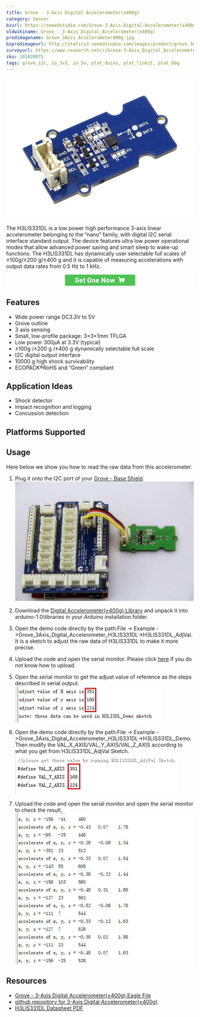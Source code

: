 ```yaml
---
title: Grove - 3-Axis Digital Accelerometer(±400g)
category: Sensor
bzurl: https://seeedstudio.com/Grove-3-Axis-Digital-Accelerometer(±400g)-p-1897.html
oldwikiname: Grove_-_3-Axis_Digital_Accelerometer(±400g)
prodimagename: Grove_3Axis_Accelerometer400g.jpg
bzprodimageurl: http://statics3.seeedstudio.com/images/product/grove 3Axis Accelerometer400g.jpg
surveyurl: https://www.research.net/r/Grove-3-Axis_Digital_Accelerometer-400g
sku: 101020071
tags: grove_i2c, io_3v3, io_5v, plat_duino, plat_linkit, plat_bbg
---
```


![](https://raw.githubusercontent.com/SeeedDocument/Grove-3-Axis_Digital_Accelerometer-400g/master/img/Grove_3Axis_Accelerometer400g.jpg)

The H3LIS331DL is a low power high performance 3-axis linear accelerometer belonging to the “nano” family, with digital I2C serial interface standard output. The device features ultra low power operational modes that allow advanced power saving and smart sleep to wake-up functions. The H3LIS331DL has dynamically user selectable full scales of ±100g/±200 g/±400 g and it is capable of measuring accelerations with output data rates from 0.5 Hz to 1 kHz.

[![](https://raw.githubusercontent.com/SeeedDocument/common/master/Get_One_Now_Banner.png)](https://www.seeedstudio.com/Grove-3-Axis-Digital-Accelerometer(%C2%B1400g)-p-1897.html)

Features
--------

-   Wide power range DC3.3V to 5V
-   Grove outline
-   3 axis sensing
-   Small, low-profile package: 3×3×1mm TFLGA
-   Low power 300µA at 3.3V (typical)
-   ±100g /±200 g /±400 g dynamically selectable full scale
-   I2C digital output interface
-   10000 g high shock survivability
-   ECOPACK®RoHS and “Green” compliant

Application Ideas
-----------------

-   Shock detector
-   Impact recognition and logging
-   Concussion detection

Platforms Supported
-------------------

Usage
-----

Here below we show you how to read the raw data from this accelerometer.

1. Plug it onto the I2C port of your [Grove - Base Shield](http://www.seeedstudio.com/depot/grove-base-shield-p-754.html?cPath=132_134).
![](https://raw.githubusercontent.com/SeeedDocument/Grove-3-Axis_Digital_Accelerometer-400g/master/img/Grove-3-Axis_Digital_Accelerometer_connect_BaseBoard.jpg)

2. Download the [Digital Accelerometer(±400g) Library](https://github.com/Seeed-Studio/Grove_3Axis_Digital_Accelerometer_H3LIS331DL) and unpack it into arduino-1.0\\libraries in your Arduino installation folder.

3. Open the demo code directly by the path:File -> Example ->Grove_3Axis_Digital_Accelerometer_H3LIS331DL->H3LIS331DL_AdjVal. It is a sketch to adjust the raw data of H3LIS331DL to make it more precise.

4. Upload the code and open the serial monitor. Please click [here](/Upload_Code) if you do not know how to upload.

5. Open the serial monitor to get the adjust value of reference as the steps described in serial output.
![](https://raw.githubusercontent.com/SeeedDocument/Grove-3-Axis_Digital_Accelerometer-400g/master/img/Adjust_value_of_Accelerometer.jpg)

6. Open the demo code directly by the path:File -> Example ->Grove_3Axis_Digital_Accelerometer_H3LIS331DL->H3LIS331DL_Demo. Then modify the VAL_X_AXIS/VAL_Y_AXIS/VAL_Z_AXIS according to what you get from H3LIS331DL_AdjVal Sketch.
![](https://raw.githubusercontent.com/SeeedDocument/Grove-3-Axis_Digital_Accelerometer-400g/master/img/Redefine_the_VAL_of_Accelerometer.jpg)

7. Upload the code and open the serial monitor and open the serial monitor to check the result.
![](https://raw.githubusercontent.com/SeeedDocument/Grove-3-Axis_Digital_Accelerometer-400g/master/img/Raw_data_of_H3LIS331DL.jpg)

Resources
---------

-   [Grove - 3-Axis Digital Accelerometer(±400g) Eagle File](https://raw.githubusercontent.com/SeeedDocument/Grove-3-Axis_Digital_Accelerometer-400g/master/res/Grove-3-Axis_Digital_Accelerometer-400g-v1.0.zip)
-   [github repository for 3-Axis Digital Accelerometer(±400g)](https://github.com/Seeed-Studio/Grove_3Axis_Digital_Accelerometer_H3LIS331DL)
-   [H3LIS331DL Datasheet PDF](http://www.st.com/web/en/resource/technical/document/datasheet/DM00053090.pdf)
 

<!-- This Markdown file was created from http://www.seeedstudio.com/wiki/Grove_-_3-Axis_Digital_Accelerometer(±400g) -->
